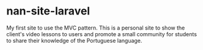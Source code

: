 # nan-site-laravel
My first site to use the MVC pattern. This is a personal site to show the client's video lessons to users and promote a small community for students to share their knowledge of the Portuguese language. 

